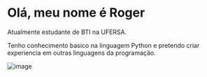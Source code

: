 # Olá, meu nome é Roger
Atualmente estudante de BTI na UFERSA.

Tenho conhecimento basico na linguagem Python 
e pretendo criar experiencia em outras linguagens da programação.


![image](https://github.com/user-attachments/assets/f5f8dfc4-1005-4239-91af-6173b927d17c)


<!--
**Rogerllc/Rogerllc** is a ✨ _special_ ✨ repository because its `README.md` (this file) appears on your GitHub profile.

Here are some ideas to get you started:

- 🔭 I’m currently working on ...
- 🌱 I’m currently learning ...
- 👯 I’m looking to collaborate on ...
- 🤔 I’m looking for help with ...
- 💬 Ask me about ...
- 📫 How to reach me: ...
- 😄 Pronouns: ...
- ⚡ Fun fact: ...
-->

